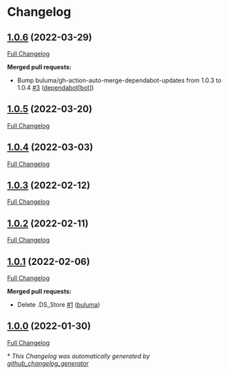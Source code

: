 # Changelog

## [1.0.6](https://github.com/buluma/ansible-role-upgrade/tree/1.0.6) (2022-03-29)

[Full Changelog](https://github.com/buluma/ansible-role-upgrade/compare/1.0.5...1.0.6)

**Merged pull requests:**

- Bump buluma/gh-action-auto-merge-dependabot-updates from 1.0.3 to 1.0.4 [\#3](https://github.com/buluma/ansible-role-upgrade/pull/3) ([dependabot[bot]](https://github.com/apps/dependabot))

## [1.0.5](https://github.com/buluma/ansible-role-upgrade/tree/1.0.5) (2022-03-20)

[Full Changelog](https://github.com/buluma/ansible-role-upgrade/compare/1.0.4...1.0.5)

## [1.0.4](https://github.com/buluma/ansible-role-upgrade/tree/1.0.4) (2022-03-03)

[Full Changelog](https://github.com/buluma/ansible-role-upgrade/compare/1.0.3...1.0.4)

## [1.0.3](https://github.com/buluma/ansible-role-upgrade/tree/1.0.3) (2022-02-12)

[Full Changelog](https://github.com/buluma/ansible-role-upgrade/compare/1.0.2...1.0.3)

## [1.0.2](https://github.com/buluma/ansible-role-upgrade/tree/1.0.2) (2022-02-11)

[Full Changelog](https://github.com/buluma/ansible-role-upgrade/compare/1.0.1...1.0.2)

## [1.0.1](https://github.com/buluma/ansible-role-upgrade/tree/1.0.1) (2022-02-06)

[Full Changelog](https://github.com/buluma/ansible-role-upgrade/compare/1.0.0...1.0.1)

**Merged pull requests:**

- Delete .DS\_Store [\#1](https://github.com/buluma/ansible-role-upgrade/pull/1) ([buluma](https://github.com/buluma))

## [1.0.0](https://github.com/buluma/ansible-role-upgrade/tree/1.0.0) (2022-01-30)

[Full Changelog](https://github.com/buluma/ansible-role-upgrade/compare/97980508bc59395aa16506f8592a23b431df2a4d...1.0.0)



\* *This Changelog was automatically generated by [github_changelog_generator](https://github.com/github-changelog-generator/github-changelog-generator)*
